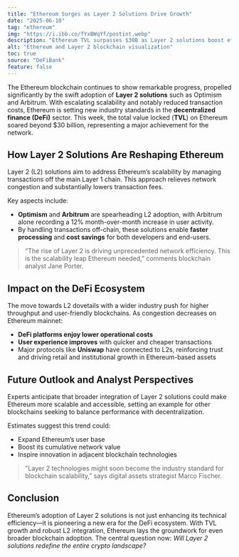```yaml
---
title: "Ethereum Surges as Layer 2 Solutions Drive Growth"
date: "2025-06-10"
tag: "ethereum"
img: "https://i.ibb.co/fYxBWqYf/postint.webp"
description: "Ethereum TVL surpasses $30B as Layer 2 solutions boost efficiency and adoption."
alt: "Ethereum and Layer 2 blockchain visualization"
toc: true
source: "DeFiBank"
feature: false
---
```


The Ethereum blockchain continues to show remarkable progress, propelled significantly by the swift adoption of **Layer 2 solutions** such as Optimism and Arbitrum. With escalating scalability and notably reduced transaction costs, Ethereum is setting new industry standards in the **decentralized finance (DeFi)** sector. This week, the total value locked (**TVL**) on Ethereum soared beyond $30 billion, representing a major achievement for the network.

## How Layer 2 Solutions Are Reshaping Ethereum

Layer 2 (L2) solutions aim to address Ethereum’s scalability by managing transactions off the main Layer 1 chain. This approach relieves network congestion and substantially lowers transaction fees.

Key aspects include:
- **Optimism** and **Arbitrum** are spearheading L2 adoption, with Arbitrum alone recording a 12% month-over-month increase in user activity.
- By handling transactions off-chain, these solutions enable **faster processing** and **cost savings** for both developers and end-users.

> “The rise of Layer 2 is driving unprecedented network efficiency. This is the scalability leap Ethereum needed,” comments blockchain analyst Jane Porter.

## Impact on the DeFi Ecosystem

The move towards L2 dovetails with a wider industry push for higher throughput and user-friendly blockchains. As congestion decreases on Ethereum mainnet:
- **DeFi platforms enjoy lower operational costs**
- **User experience improves** with quicker and cheaper transactions
- Major protocols like **Uniswap** have connected to L2s, reinforcing trust and driving retail and institutional growth in Ethereum-based assets

## Future Outlook and Analyst Perspectives

Experts anticipate that broader integration of Layer 2 solutions could make Ethereum more scalable and accessible, setting an example for other blockchains seeking to balance performance with decentralization.

Estimates suggest this trend could:
- Expand Ethereum’s user base
- Boost its cumulative network value
- Inspire innovation in adjacent blockchain technologies

> "Layer 2 technologies might soon become the industry standard for blockchain scalability," says digital assets strategist Marco Fischer.

## Conclusion

Ethereum’s adoption of Layer 2 solutions is not just enhancing its technical efficiency—it is pioneering a new era for the DeFi ecosystem. With TVL growth and robust L2 integration, Ethereum lays the groundwork for even broader blockchain adoption. The central question now: *Will Layer 2 solutions redefine the entire crypto landscape?*